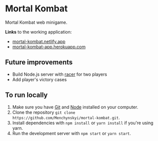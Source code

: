 # Mortal Kombat

Mortal Kombat web minigame.

**Links** to the working application:
* [mortal-kombat.netlify.app](https://mortal-kombat.netlify.app/)
* [mortal-kombat-app.herokuapp.com](https://mortal-kombat-app.herokuapp.com/)

## Future improvements
* Build Node.js server with [racer](https://github.com/derbyjs/racer) for two players
* Add player's victory cases

## To run locally
1. Make sure you have [Git](https://git-scm.com/) and [Node](https://nodejs.org/en/) installed on your computer.
2. Clone the repository `git clone https://github.com/Menchynskyi/mortal-kombat.git`.
3. Install dependencies with `npm install` or `yarn install` if you're using yarn.
4. Run the development server with `npm start` or `yarn start`.